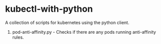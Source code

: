 # kubectl-with-python

A collection of scripts for kubernetes using the python client.

1. pod-anti-affinity.py - Checks if there are any pods running anti-affinity rules.